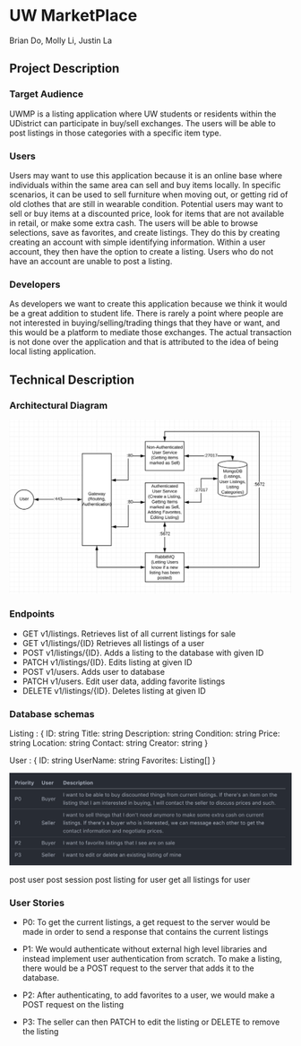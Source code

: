 # UW MarketPlace
Brian Do, Molly Li, Justin La

## Project Description

### Target Audience
UWMP is a listing application where UW students or residents within the UDistrict can participate in buy/sell exchanges. The users will be able to post listings in those categories with a specific item type.
### Users
Users may want to use this application because it is an online base where individuals within the same area can sell and buy items locally. In specific scenarios, it can be used to sell furniture when moving out, or getting rid of old clothes that are still in wearable condition. Potential users may want to sell or buy items at a discounted price, look for items that are not available in retail, or make some extra cash. The users will be able to browse selections, save as favorites, and create listings. They do this by creating creating an account with simple identifying information. Within a user account, they then have the option to create a listing. Users who do not have an account are unable to post a listing. 
### Developers
As developers we want to create this application because we think it would be a great addition to student life. There is rarely a point where people are not interested in buying/selling/trading things that they have or want, and this would be a platform to mediate those exchanges. The actual transaction is not done over the application and that is attributed to the idea of being local listing application. 

## Technical Description
### Architectural Diagram
![chart](chart.png)



### Endpoints
* GET v1/listings. Retrieves list of all current listings for sale
* GET v1/listings/{ID} Retrieves all listings of a user
* POST v1/listings/{ID}. Adds a listing to the database with given ID
* PATCH v1/listings/{ID}. Edits listing at given ID
* POST v1/users. Adds user to database
* PATCH v1/users. Edit user data, adding favorite listings
* DELETE v1/listings/{ID}. Deletes listing at given ID
### Database schemas
Listing : {
	ID: string
	Title: string
	Description: string
	Condition: string
	Price: string
	Location: string
	Contact: string
	Creator: string
}

User : {
	ID: string
	UserName: string
	Favorites: Listing[]
}


![table](table.png)


post user
post session
post listing for user
get all listings for user



### User Stories
* P0: To get the current listings, a get request to the server would be made in order to send a response that contains the current listings

* P1: We would authenticate without external high level libraries and instead implement user authentication from scratch. To make a listing, there would be a POST request to the server that adds it to the database. 

* P2: After authenticating, to add favorites to a user, we would make a POST request on the listing

* P3: The seller can then PATCH to edit the listing or DELETE to remove the listing 
